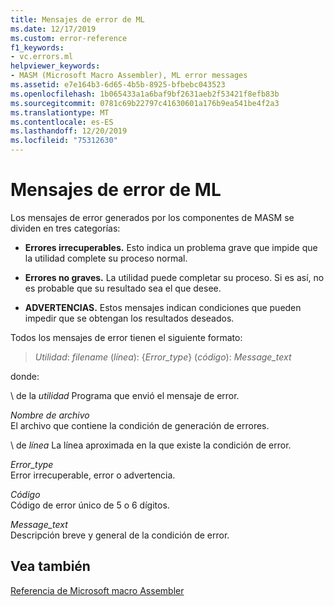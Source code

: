 ```yaml
---
title: Mensajes de error de ML
ms.date: 12/17/2019
ms.custom: error-reference
f1_keywords:
- vc.errors.ml
helpviewer_keywords:
- MASM (Microsoft Macro Assembler), ML error messages
ms.assetid: e7e164b3-6d65-4b5b-8925-bfbebc043523
ms.openlocfilehash: 1b065433a1a6baf9bf2631aeb2f53421f8efb83b
ms.sourcegitcommit: 0781c69b22797c41630601a176b9ea541be4f2a3
ms.translationtype: MT
ms.contentlocale: es-ES
ms.lasthandoff: 12/20/2019
ms.locfileid: "75312630"
---
```

# <a name="ml-error-messages"></a>Mensajes de error de ML

Los mensajes de error generados por los componentes de MASM se dividen en tres categorías:

- **Errores irrecuperables.** Esto indica un problema grave que impide que la utilidad complete su proceso normal.

- **Errores no graves.** La utilidad puede completar su proceso. Si es así, no es probable que su resultado sea el que desee.

- **ADVERTENCIAS.** Estos mensajes indican condiciones que pueden impedir que se obtengan los resultados deseados.

Todos los mensajes de error tienen el siguiente formato:

> *Utilidad*: *filename* (*línea*): {*Error_type*} (*código*): *Message_text*

donde:

\ de la *utilidad*
Programa que envió el mensaje de error.

*Nombre de archivo*\
El archivo que contiene la condición de generación de errores.

\ de *línea*
La línea aproximada en la que existe la condición de error.

*Error_type*\
Error irrecuperable, error o advertencia.

*Código*\
Código de error único de 5 o 6 dígitos.

*Message_text*\
Descripción breve y general de la condición de error.

## <a name="see-also"></a>Vea también

[Referencia de Microsoft macro Assembler](microsoft-macro-assembler-reference.md)
